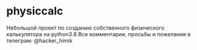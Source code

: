 # physiccalc
Небольшой проект по созданию собственного физического калькулятора на python3.8
Все комментарии, просьбы и пожелания в телеграм:
@hacker_himik
